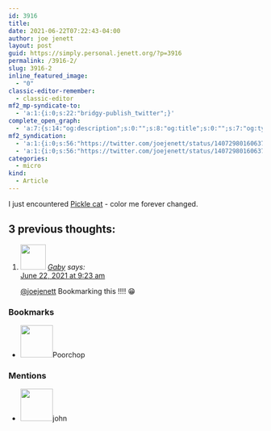 ```yaml
---
id: 3916
title: 
date: 2021-06-22T07:22:43-04:00
author: joe jenett
layout: post
guid: https://simply.personal.jenett.org/?p=3916
permalink: /3916-2/
slug: 3916-2
inline_featured_image:
  - "0"
classic-editor-remember:
  - classic-editor
mf2_mp-syndicate-to:
  - 'a:1:{i:0;s:22:"bridgy-publish_twitter";}'
complete_open_graph:
  - 'a:7:{s:14:"og:description";s:0:"";s:8:"og:title";s:0:"";s:7:"og:type";s:0:"";s:12:"twitter:card";s:7:"summary";s:15:"twitter:creator";s:0:"";s:19:"twitter:description";s:0:"";s:8:"og:image";s:0:"";}'
mf2_syndication:
  - 'a:1:{i:0;s:56:"https://twitter.com/joejenett/status/1407298016063766529";}'
  - 'a:1:{i:0;s:56:"https://twitter.com/joejenett/status/1407298016063766529";}'
categories:
  - micro
kind:
  - Article
---
```

I just encountered [Pickle cat](https://dn.ht/picklecat/ "Pickle cat") - color me forever changed.
<h2 id="comments-title">3 previous thoughts:</h2>
<ol class="commentlist">
<li class="comment even thread-even depth-1 u-comment h-cite h-entry p-comment" id="li-comment-526">
<article id="comment-526" class="comment " itemprop="comment" itemscope="" itemtype="http://schema.org/Comment">
<footer>
<address class="comment-author p-author author vcard hcard h-card" itemprop="creator" itemscope="" itemtype="http://schema.org/Person">
<img alt="" src="https://micro.blog/Gaby/avatar.jpg" srcset="https://micro.blog/Gaby/avatar.jpg 2x" class="avatar avatar-50 photo avatar-default local-avatar u-photo" itemprop="image" loading="lazy" width="50" height="50">				<cite class="fn p-name" itemprop="name"><a href="https://micro.blog/Gaby" rel="external nofollow ugc" class="u-url url">Gaby</a></cite> <span class="says">says:</span>					</address>
<!-- .comment-author .vcard -->
<div class="comment-meta commentmetadata">
	<a href="https://micro.blog/Gaby/11608233"><time class="updated published dt-updated dt-published" datetime="2021-06-22T09:23:11-04:00" itemprop="datePublished dateModified dateCreated">
	June 22, 2021 at 9:23 am						</time></a>
						</div>
<!-- .comment-meta .commentmetadata -->
</footer>
<div class="comment-content e-content p-summary p-name" itemprop="text name description">
<p><a href="https://micro.blog/joejenett" rel="nofollow ugc">@joejenett</a> Bookmarking this !!!!  😁</p>
</div>
<div class="reply">
				</div>
<!-- .reply -->
</article><!-- #comment-## -->
</li>
<!-- #comment-## -->
</ol>
<div class="bookmarks">
<h3>Bookmarks</h3>
<ul class="mention-list linkback-bookmark"><li class="webmention odd alt thread-odd thread-alt depth-1 linkback-bookmark-single u-bookmark h-cite h-entry p-comment comment" id="comment-528">
<span class="p-author h-card"><a class="u-url" title="Poorchop bookmarked this article on unseensounds.com." href="http://unseensounds.com/"><img alt="" src="https://unseensounds.com/img/avatar.jpg" srcset="https://unseensounds.com/img/avatar.jpg 2x" class="avatar avatar-64 photo avatar-default local-avatar u-photo" itemprop="image" loading="lazy" width="64" height="64"></a><span class="hide-name p-name">Poorchop</span></span><a class="u-url" href="http://unseensounds.com/notes/2021/06/23/pickle-cat.html"></a>
</li></ul>
</div>
<div class="mentions">
<h3>Mentions</h3>
<ul class="mention-list linkback-mention"><li class="webmention even thread-even depth-1 linkback-mention-single u-mention h-cite h-entry p-comment comment" id="comment-527">
<span class="p-author h-card"><a class="u-url" title="" href="https://johnjohnston.info/blog/author/john/"><img alt="" src="https://secure.gravatar.com/avatar/6af1df804358e928344788af8aaca6e4?s=40&amp;d=mm&amp;r=g" srcset="https://secure.gravatar.com/avatar/6af1df804358e928344788af8aaca6e4?s=40&amp;d=mm&amp;r=g 2x" class="avatar avatar-64 photo avatar-default local-avatar u-photo" itemprop="image" loading="lazy" width="64" height="64"></a><span class="hide-name p-name">john</span></span><a class="u-url" href="https://johnjohnston.info/blog/bookmarked-dn-ht-picklecat/"></a>
</li></ul></div>